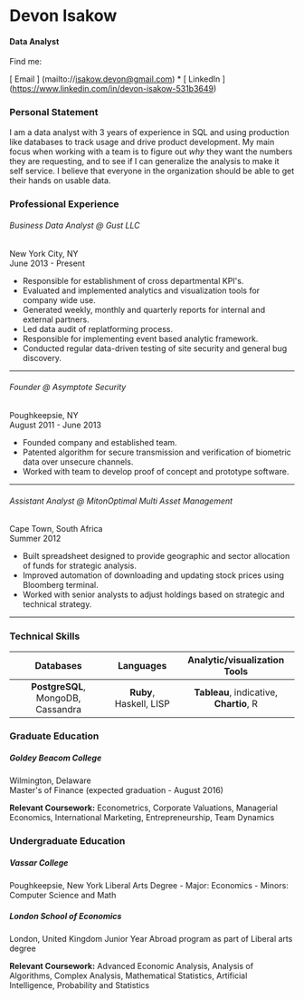 # Devon Isakow
#### Data Analyst 

Find me:

[ Email ] (mailto://isakow.devon@gmail.com) * [ LinkedIn ] (https://www.linkedin.com/in/devon-isakow-531b3649)

### Personal Statement
I am a data analyst with 3 years of experience in SQL and using production like databases to track usage and drive product development. My main focus when working with a team is to figure out *why* they want the numbers they are requesting, and to see if I can generalize the analysis to make it self service. I believe that everyone in the organization should be able to get their hands on usable data. 


### Professional Experience
###### Business Data Analyst @ Gust LLC
New York City, NY  
June 2013 - Present

- Responsible for establishment of cross departmental KPI's.
- Evaluated and implemented analytics and visualization tools for company wide use. 
- Generated weekly, monthly and quarterly reports for internal and external partners.
- Led data audit of replatforming process.
- Responsible for implementing event based analytic framework.
- Conducted regular data-driven testing of site security and general bug discovery.

---

###### Founder @ Asymptote Security 
Poughkeepsie, NY  
August 2011 - June 2013 

- Founded company and established team.
- Patented algorithm for secure transmission and verification of biometric data over unsecure channels.
- Worked with team to develop proof of concept and prototype software.

---

###### Assistant Analyst @ MitonOptimal Multi Asset Management  
Cape Town, South Africa  
Summer 2012

- Built spreadsheet designed to provide geographic and sector allocation of funds for strategic analysis.
- Improved automation of downloading and updating stock prices using Bloomberg terminal.
- Worked with senior analysts to adjust holdings based on strategic and technical strategy. 


---

### Technical Skills
Databases | Languages | Analytic/visualization Tools
:------------: |:------------:| :------------:
**PostgreSQL**, MongoDB, Cassandra | **Ruby**, Haskell, LISP  | **Tableau**, indicative, **Chartio**, R

### Graduate Education

##### Goldey Beacom College
Wilmington, Delaware  
Master's of Finance (expected graduation - August 2016)

**Relevant Coursework:**
Econometrics, Corporate Valuations, Managerial  Economics, International Marketing, Entrepreneurship, Team Dynamics

### Undergraduate Education

##### Vassar College
Poughkeepsie, New York
Liberal Arts Degree - Major: Economics - Minors: Computer Science and Math

##### London School of Economics
London, United Kingdom
Junior Year Abroad program as part of Liberal arts degree

**Relevant Coursework:**
Advanced Economic Analysis, Analysis of Algorithms, Complex Analysis,  Mathematical Statistics, Artificial Intelligence, Probability and Statistics

